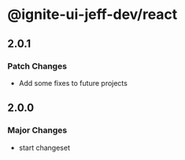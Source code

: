# @ignite-ui-jeff-dev/react

## 2.0.1

### Patch Changes

- Add some fixes to future projects

## 2.0.0

### Major Changes

- start changeset
